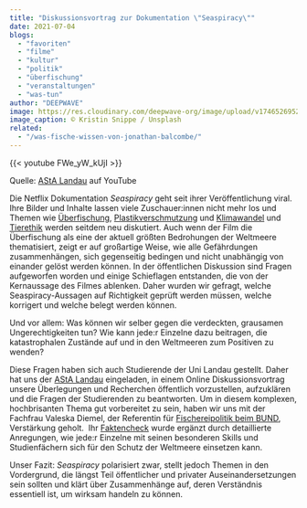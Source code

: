 ```yaml
---
title: "Diskussionsvortrag zur Dokumentation \"Seaspiracy\""
date: 2021-07-04
blogs: 
  - "favoriten"
  - "filme"
  - "kultur"
  - "politik"
  - "überfischung"
  - "veranstaltungen"
  - "was-tun"
author: "DEEPWAVE"
image: https://res.cloudinary.com/deepwave-org/image/upload/v1746526952/deepwave.org/kristin-snippe-3-3X50TIm-M-unsplash_a6zaz7.jpg
image_caption: © Kristin Snippe / Unsplash
related: 
  - "/was-fische-wissen-von-jonathan-balcombe/"
---
```

{{< youtube FWe_yW_kUjI >}}

Quelle: [AStA Landau](https://www.asta-landau.de/) auf YouTube

Die Netflix Dokumentation _Seaspiracy_ geht seit ihrer Veröffentlichung viral. Ihre Bilder und Inhalte lassen viele Zuschauer:innen nicht mehr los und Themen wie [Überfischung](https://www.deepwave.org/die-ozeane/überfischung/), [Plastikverschmutzung](https://www.deepwave.org/bluestraw-kampagne/plastic-pollution-blog/) und [Klimawandel](https://www.deepwave.org/die-ozeane/klimawandel/) und [Tierethik](https://www.deepwave.org/was-fische-wissen-von-jonathan-balcombe/) werden seitdem neu diskutiert. Auch wenn der Film die Überfischung als eine der aktuell größten Bedrohungen der Weltmeere thematisiert, zeigt er auf großartige Weise, wie alle Gefährdungen zusammenhängen, sich gegenseitig bedingen und nicht unabhängig von einander gelöst werden können. In der öffentlichen Diskussion sind Fragen aufgeworfen worden und einige Schieflagen entstanden, die von der Kernaussage des Filmes ablenken. Daher wurden wir gefragt, welche Seaspiracy-Aussagen auf Richtigkeit geprüft werden müssen, welche korrigert und welche belegt werden können.

Und vor allem: Was können wir selber gegen die verdeckten, grausamen Ungerechtigkeiten tun? Wie kann jede:r Einzelne dazu beitragen, die katastrophalen Zustände auf und in den Weltmeeren zum Positiven zu wenden?

Diese Fragen haben sich auch Studierende der Uni Landau gestellt. Daher hat uns der [AStA Landau](https://www.asta-landau.de/) eingeladen, in einem Online Diskussionsvortrag unsere Überlegungen und Recherchen öffentlich vorzustellen, aufzuklären und die Fragen der Studierenden zu beantworten. Um in diesem komplexen, hochbrisanten Thema gut vorbereitet zu sein, haben wir uns mit der Fachfrau Valeska Diemel, der Referentin für [Fischereipolitik beim BUND](https://www.bund.net/meere/belastungen/fischerei/),  Verstärkung geholt.  Ihr [Faktencheck](https://www.bund.net/themen/aktuelles/detail-aktuelles/news/seaspiracy-ob-das-so-stimmt) wurde ergänzt durch detaillierte Anregungen, wie jede:r Einzelne mit seinen besonderen Skills und Studienfächern sich für den Schutz der Weltmeere einsetzen kann.

Unser Fazit: _Seaspiracy_ polarisiert zwar, stellt jedoch Themen in den Vordergrund, die längst Teil öffentlicher und privater Auseinandersetzungen sein sollten und klärt über Zusammenhänge auf, deren Verständnis essentiell ist, um wirksam handeln zu können.
